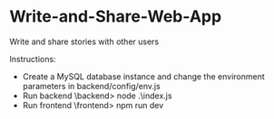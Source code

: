 # Write-and-Share-Web-App
Write and share stories with other users

Instructions:

- Create a MySQL database instance and change the environment parameters in backend/config/env.js
- Run backend \backend> node .\index.js
- Run frontend \frontend> npm run dev
